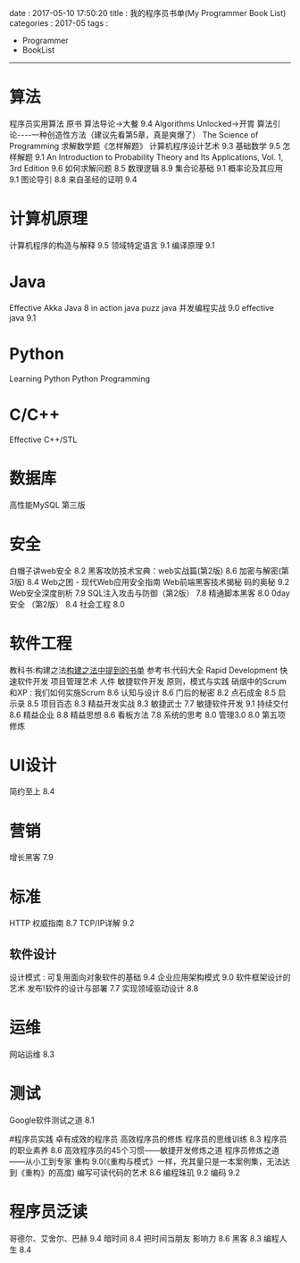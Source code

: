 date : 2017-05-10 17:50:20
title :  我的程序员书单(My Programmer Book List)
categories : 2017-05
tags : 
 - Programmer
 - BookList
---

# 算法
程序员实用算法 原书
算法导论->大餐 9.4
Algorithms Unlocked->开胃
算法引论----一种创造性方法（建议先看第5章，真是爽爆了）
The Science of Programming
求解数学题《怎样解题》
计算机程序设计艺术 9.3
基础数学 9.5
怎样解题 9.1
An Introduction to Probability Theory and Its Applications, Vol. 1, 3rd Edition 9.6
如何求解问题 8.5
数理逻辑 8.9
集合论基础 9.1
概率论及其应用 9.1
图论导引 8.8
来自圣经的证明 9.4


# 计算机原理
计算机程序的构造与解释 9.5
领域特定语言 9.1
编译原理 9.1

# Java
Effective Akka
Java 8 in action
java puzz
java 并发编程实战 9.0
effective java 9.1

# Python
Learning Python
Python Programming

# C/C++
Effective C++/STL

# 数据库
高性能MySQL 第三版

# 安全
白帽子讲web安全 8.2
黑客攻防技术宝典：web实战篇(第2版) 8.6
加密与解密(第3版) 8.4
Web之困 - 现代Web应用安全指南
Web前端黑客技术揭秘
码的奥秘 9.2
Web安全深度剖析 7.9
SQL注入攻击与防御（第2版） 7.8
精通脚本黑客 8.0
0day安全 （第2版） 8.4
社会工程 8.0

# 软件工程
教科书:构建之法[构建之法中提到的书单](http://www.cnblogs.com/xinz/p/4470424.html)
参考书:代码大全 Rapid Development 快速软件开发 项目管理艺术 人件
敏捷软件开发 原则，模式与实践
硝烟中的Scrum和XP : 我们如何实施Scrum 8.6
认知与设计 8.6
门后的秘密 8.2
点石成金 8.5
启示录 8.5
项目百态 8.3
精益开发实战 8.3
敏捷武士 7.7
敏捷软件开发 9.1
持续交付 8.6
精益企业 8.8
精益思想 8.6
看板方法 7.8
系统的思考 8.0
管理3.0 8.0
第五项修炼


# UI设计
简约至上 8.4

# 营销
增长黑客 7.9


# 标准
HTTP 权威指南 8.7
TCP/IP详解 9.2

## 软件设计
设计模式 : 可复用面向对象软件的基础 9.4
企业应用架构模式 9.0
软件框架设计的艺术
发布!软件的设计与部署 7.7
实现领域驱动设计 8.8

# 运维
网站运维 8.3


# 测试
Google软件测试之道 8.1


#程序员实践
卓有成效的程序员
高效程序员的修炼
程序员的思维训练 8.3
程序员的职业素养 8.6
高效程序员的45个习惯——敏捷开发修炼之道
程序员修炼之道——从小工到专家
重构 9.0(《重构与模式》一样，充其量只是一本案例集，无法达到《重构》的高度)
编写可读代码的艺术 8.6
编程珠玑 9.2 
编码 9.2


# 程序员泛读
哥德尔、艾舍尔、巴赫 9.4
暗时间 8.4
把时间当朋友
影响力 8.6
黑客 8.3
编程人生 8.4




 
